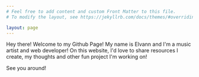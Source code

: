 ```yaml
---
# Feel free to add content and custom Front Matter to this file.
# To modify the layout, see https://jekyllrb.com/docs/themes/#overriding-theme-defaults

layout: page
---
```


Hey there! Welcome to my Github Page! My name is Elvann and I'm a music artist and web developer! On this website, I'd love to share resources I create, my thoughts and other fun project I'm working on!

See you around!
